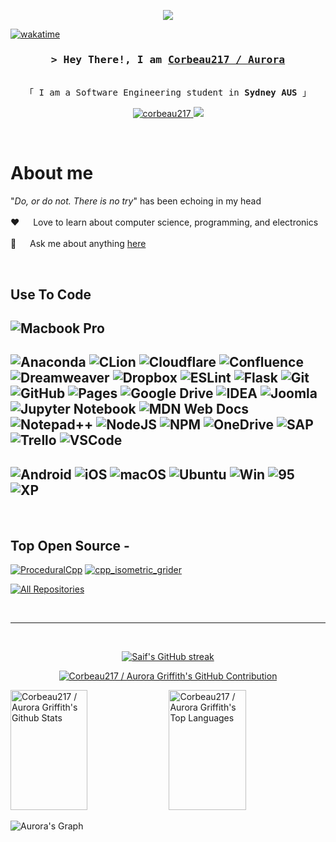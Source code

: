 <!--
<h2 align="center">
  Welcome to Corbeau217 / Aurora World!
  <img src="https://media.giphy.com/media/hvRJCLFzcasrR4ia7z/giphy.gif" width="28">
</h2>
-->


<p align="center">
  <a href="https://github.com/corbeau217"><img src="https://readme-typing-svg.herokuapp.com?font=roboto+mono&weight=300&pause=1000&color=FC6610&center=true&width=520&lines=obsessed+with+systems%2Flow+level+code;how+do+I+purchase+extra+time?"></a>
</p>


<!-- <a href="https://komarev.com/ghpvc/?username=corbeau217">
  <img align="right" src="https://komarev.com/ghpvc/?username=corbeau217&label=Visitors&color=0e75b6&style=flat" alt="Profile visitor" />
</a> -->


[![wakatime](https://wakatime.com/badge/user/018b08ae-3eb8-4326-bd58-0017702d0437.svg)](https://wakatime.com/badge/user/018b08ae-3eb8-4326-bd58-0017702d0437)

<!-- [![wakatime](https://wakatime.com/badge/user/018b08ae-3eb8-4326-bd58-0017702d0437/project/018b08b8-309e-4f19-a3f1-4d195764e35d.svg)](https://wakatime.com/badge/user/018b08ae-3eb8-4326-bd58-0017702d0437/project/018b08b8-309e-4f19-a3f1-4d195764e35d) -->

<!-- Intro  -->
<h3 align="center">
        <samp>&gt; Hey There!, I am
                <b><a target="_blank" href="https://corbeau217.github.com">Corbeau217 / Aurora</a></b>
        </samp>
</h3>


<p align="center"> 
  <samp>
    <!-- <a href="https://www.google.com/search?q=Aurora+Griffith">「 Google Me 」</a> -->
    <br>
    「 I am a Software Engineering student in <b>Sydney AUS</b> 」
    <br>
  </samp>
</p>

<p align="center">
 <!-- <a href="https://corbeau217.github.io" target="blank">
  <img src="https://img.shields.io/badge/website-%23121011.svg?style=for-the-badge&logo=github&logoColor=white" alt="corbeau217" />
 </a> -->
 <a href="https://linkedin.com/in/auroragriffith95" target="_blank">
  <img src="https://img.shields.io/badge/LinkedIn-0077B5?style=for-the-badge&logo=linkedin&logoColor=white" alt="corbeau217"/>
 </a>
 <a href="https://twitter.com/corbeau217" target="_blank">
  <img src="https://img.shields.io/badge/Twitter-1DA1F2?style=for-the-badge&logo=twitter&logoColor=white" />
 </a>
 <!-- dont have this -->
 <!-- <a href="https://dev.to/corbeau217" target="_blank">
  <img src="https://img.shields.io/badge/dev.to-0A0A0A?style=for-the-badge&logo=dev.to&logoColor=white" alt="corbeau217" />
 </a> -->
 <!-- dont have this -->
 <!-- <a href="https://instagram.com/corbeau217_dev" target="_blank">
  <img src="https://img.shields.io/badge/Instagram-fe4164?style=for-the-badge&logo=instagram&logoColor=white" alt="corbeau217" />
 </a>  -->
 <!-- not including it -->
 <!-- <a href="https://facebook.com/corbeau217.world" target="_blank">
  <img src="https://img.shields.io/badge/Facebook-20BEFF?&style=for-the-badge&logo=facebook&logoColor=white" alt="corbeau217"  />
  </a>  -->
</p>
<br />

<!-- About Section -->
 # About me
 
<p>
 <!-- need to get one -->
 <!-- <img align="right" width="350" src="/assets/programmer.gif" alt="Coding gif" /> -->
  
 "*Do, or do not. There is no try*" has been echoing in my head<br/><br/>
 ❤️ &emsp; Love to learn about computer science, programming, and electronics<br/><br/>
 💬 &emsp; Ask me about anything [here](https://github.com/corbeau217/corbeau217/issues)
 <!-- 📧 &emsp; Reach me anytime: corbeau217.dev@gmail.com<br/><br/> -->
</p>
<br/>

## Use To Code
![Macbook Pro](https://img.shields.io/badge/Apple-MacBook_Pro_2019-999999?style=for-the-badge&logo=apple&logoColor=white)
---
![Anaconda](https://img.shields.io/badge/Anaconda-%2344A833.svg?style=for-the-badge&logo=anaconda&logoColor=white)
![CLion](https://img.shields.io/badge/CLion-black?style=for-the-badge&logo=clion&logoColor=white)
![Cloudflare](https://img.shields.io/badge/Cloudflare-F38020?style=for-the-badge&logo=Cloudflare&logoColor=white)
![Confluence](https://img.shields.io/badge/confluence-%23172BF4.svg?style=for-the-badge&logo=confluence&logoColor=white)
![Dreamweaver](https://img.shields.io/badge/Dreamweaver-FF61F6.svg?style=for-the-badge&logo=Adobe%20Dreamweaver&logoColor=white)
![Dropbox](https://img.shields.io/badge/Dropbox-%233B4D98.svg?style=for-the-badge&logo=Dropbox&logoColor=white)
![ESLint](https://img.shields.io/badge/ESLint-4B3263?style=for-the-badge&logo=eslint&logoColor=white)
![Flask](https://img.shields.io/badge/flask-%23000.svg?style=for-the-badge&logo=flask&logoColor=white)
![Git](https://img.shields.io/badge/Git-F05032?style=for-the-badge&logo=git&logoColor=white)
![GitHub](https://img.shields.io/badge/github-%23121011.svg?style=for-the-badge&logo=github&logoColor=white)
![Pages](https://img.shields.io/badge/pages-121013?style=for-the-badge&logo=github&logoColor=white)
![Google Drive](https://img.shields.io/badge/Google%20Drive-4285F4?style=for-the-badge&logo=googledrive&logoColor=white)
![IDEA](https://img.shields.io/badge/IDEA-000000.svg?style=for-the-badge&logo=intellij-idea&logoColor=white)
![Joomla](https://img.shields.io/badge/joomla-%235091CD.svg?style=for-the-badge&logo=joomla&logoColor=white)
![Jupyter Notebook](https://img.shields.io/badge/jupyter-%23FA0F00.svg?style=for-the-badge&logo=jupyter&logoColor=white)
![MDN Web Docs](https://img.shields.io/badge/MDN_Web_Docs-black?style=for-the-badge&logo=mdnwebdocs&logoColor=white)
![Notepad++](https://img.shields.io/badge/Notepad++-90E59A.svg?style=for-the-badge&logo=notepad%2b%2b&logoColor=black)
![NodeJS](https://img.shields.io/badge/node.js-6DA55F?style=for-the-badge&logo=node.js&logoColor=white)
![NPM](https://img.shields.io/badge/NPM-%23CB3837.svg?style=for-the-badge&logo=npm&logoColor=white)
![OneDrive](https://img.shields.io/badge/OneDrive-0078D4.svg?style=for-the-badge&logo=microsoftonedrive&logoColor=white)
![SAP](https://img.shields.io/badge/SAP-0FAAFF?style=for-the-badge&logo=sap&logoColor=white)
![Trello](https://img.shields.io/badge/Trello-%23026AA7.svg?style=for-the-badge&logo=Trello&logoColor=white)
![VSCode](https://img.shields.io/badge/VSCode-0078d7?style=for-the-badge&logo=visual%20studio&logoColor=white)
---
![Android](https://img.shields.io/badge/Android-3DDC84?style=for-the-badge&logo=android&logoColor=white)
![iOS](https://img.shields.io/badge/iOS-000000?style=for-the-badge&logo=ios&logoColor=white)
![macOS](https://img.shields.io/badge/macos-000000?style=for-the-badge&logo=macos&logoColor=F0F0F0)
![Ubuntu](https://img.shields.io/badge/Ubuntu-E95420?style=for-the-badge&logo=ubuntu&logoColor=white)
![Win](https://img.shields.io/badge/7/8.1/10-0078D6?style=for-the-badge&logo=windows&logoColor=white)
![95](https://img.shields.io/badge/95-008484?style=for-the-badge&logo=windows95&logoColor=white)
![XP](https://img.shields.io/badge/xp-003399?style=for-the-badge&logo=windowsxp&logoColor=white)
---
<!-- slateorange -->
<!-- https://camo.githubusercontent.com/c658fbcdb94ac424e949fd9b03767e5cc7373be4ede4b7d64b77ce1363fb9cef/68747470733a2f2f6769746875622d726561646d652d73746174732e76657263656c2e6170702f6170693f757365726e616d653d616e7572616768617a72612673686f775f69636f6e733d7472756526686964653d636f6e74726962732c7072732663616368655f7365636f6e64733d3836343030267468656d653d736c6174656f72616e6765 -->
<br/>

## Top Open Source -
[![ProceduralCpp](https://github-readme-stats.vercel.app/api/pin/?username=corbeau217&repo=ProceduralCpp&border_color=7F3FBF&bg_color=0D1117&title_color=C9D1D9&text_color=8B949E&icon_color=7F3FBF)](https://github.com/corbeau217/ProceduralCpp)
[![cpp_isometric_grider](https://github-readme-stats.vercel.app/api/pin/?username=corbeau217&repo=cpp_isometric_grider&border_color=7F3FBF&bg_color=0D1117&title_color=C9D1D9&text_color=8B949E&icon_color=7F3FBF)](https://github.com/corbeau217/cpp_isometric_grider)
<!-- soon(tm) -->
<!-- [![Corbeau217 Readme](https://github-readme-stats.vercel.app/api/pin/?username=corbeau217&repo=corbeau217&border_color=7F3FBF&bg_color=0D1117&title_color=C9D1D9&text_color=8B949E&icon_color=7F3FBF)](https://github.com/corbeau217/corbeau217) -->
<!-- soon(tm) -->
<!-- [![Corbeau217 Weber](https://github-readme-stats.vercel.app/api/pin/?username=corbeau217&repo=corbeau217.github.io&border_color=7F3FBF&bg_color=0D1117&title_color=C9D1D9&text_color=8B949E&icon_color=7F3FBF)](https://github.com/corbeau217/corbeau217.github.io) -->

<p align="left">
  <a href="https://github.com/corbeau217?tab=repositories" target="_blank"><img alt="All Repositories" title="All Repositories" src="https://img.shields.io/badge/-All%20Repos-2962FF?style=for-the-badge&logo=koding&logoColor=white"/></a>
</p>

<br/>
<hr/>
<br/>

<p align="center">
  <a href="https://github.com/corbeau217">
    <img src="https://github-readme-streak-stats.herokuapp.com/?user=corbeau217&theme=radical&border=7F3FBF&background=0D1117" alt="Saif's GitHub streak"/>
  </a>
</p>

<p align="center">
  <a href="https://github.com/corbeau217">
    <img src="https://github-profile-summary-cards.vercel.app/api/cards/profile-details?username=corbeau217&theme=radical" alt="Corbeau217 / Aurora Griffith's GitHub Contribution"/>
  </a>
</p>

<a> 
    <a href="https://github.com/corbeau217"><img alt="Corbeau217 / Aurora Griffith's Github Stats" src="https://denvercoder1-github-readme-stats.vercel.app/api?username=corbeau217&show_icons=true&count_private=true&theme=react&border_color=7F3FBF&bg_color=0D1117&title_color=F85D7F&icon_color=F8D866" height="192px" width="49.5%"/></a>
  <a href="https://github.com/corbeau217"><img alt="Corbeau217 / Aurora Griffith's Top Languages" src="https://denvercoder1-github-readme-stats.vercel.app/api/top-langs/?username=corbeau217&langs_count=8&layout=compact&theme=react&border_color=7F3FBF&bg_color=0D1117&title_color=F85D7F&icon_color=F8D866" height="192px" width="49.5%"/></a>
  <br/>
</a>


![Aurora's Graph](https://github-readme-activity-graph.vercel.app/graph?username=corbeau217&custom_title=Aurora's%20GitHub%20Activity%20Graph&bg_color=0D1117&color=7F3FBF&line=7F3FBF&point=7F3FBF&area_color=FFFFFF&title_color=FFFFFF&area=true)
